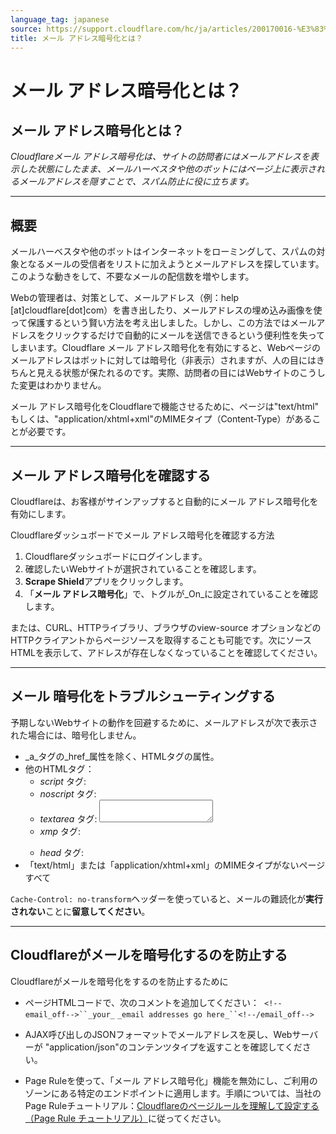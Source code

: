 ```yaml
---
language_tag: japanese
source: https://support.cloudflare.com/hc/ja/articles/200170016-%E3%83%A1%E3%83%BC%E3%83%AB-%E3%82%A2%E3%83%89%E3%83%AC%E3%82%B9%E6%9A%97%E5%8F%B7%E5%8C%96%E3%81%A8%E3%81%AF-
title: メール アドレス暗号化とは？
---
```


# メール アドレス暗号化とは？

## メール アドレス暗号化とは？

_Cloudflareメール アドレス暗号化は、サイトの訪問者にはメールアドレスを表示した状態にしたまま、メールハーベスタや他のボットにはページ上に表示されるメールアドレスを隠すことで、スパム防止に役に立ちます。_

___

## 概要

メールハーベスタや他のボットはインターネットをローミングして、スパムの対象となるメールの受信者をリストに加えようとメールアドレスを探しています。このような動きをして、不要なメールの配信数を増やします。

Webの管理者は、対策として、メールアドレス（例：help \[at\]cloudflare\[dot\]com）を書き出したり、メールアドレスの埋め込み画像を使って保護するという賢い方法を考え出しました。しかし、この方法ではメールアドレスをクリックするだけで自動的にメールを送信できるという便利性を失ってしまいます。Cloudflare メール アドレス暗号化を有効にすると、Webページのメールアドレスはボットに対しては暗号化（非表示）されますが、人の目にはきちんと見える状態が保たれるのです。実際、訪問者の目にはWebサイトのこうした変更はわかりません。

メール アドレス暗号化をCloudflareで機能させるために、ページは"text/html" もしくは、"application/xhtml+xml"のMIMEタイプ（Content-Type）があることが必要です。

___

## メール アドレス暗号化を確認する

Cloudflareは、お客様がサインアップすると自動的にメール アドレス暗号化を有効にします。

Cloudflareダッシュボードでメール アドレス暗号化を確認する方法

1.  Cloudflareダッシュボードにログインします。
2.  確認したいWebサイトが選択されていることを確認します。
3.  **Scrape Shield**アプリをクリックします。
4.  「**メール アドレス暗号化**」で、トグルが_On_に設定されていることを確認します。

または、CURL、HTTPライブラリ、ブラウザのview-source オプションなどのHTTPクライアントからページソースを取得することも可能です。次にソースHTMLを表示して、アドレスが存在しなくなっていることを確認してください。

___

## メール 暗号化をトラブルシューティングする

予期しないWebサイトの動作を回避するために、メールアドレスが次で表示された場合には、暗号化しません。

-   _a_タグの_href_属性を除く、HTMLタグの属性。
-   他のHTMLタグ：
    -   _script_ タグ: <script></script>
    -   _noscript_ タグ: <noscript></noscript>
    -   _textarea_ タグ: <textarea></textarea>
    -   _xmp_ タグ: <xmp></xmp>
    -   _head_ タグ: <head></head>
-   「text/html」または「application/xhtml+xml」のMIMEタイプがないページすべて

`Cache-Control: no-transform`ヘッダーを使っていると、メールの難読化が**実行されない**ことに**留意してください**。

___

## Cloudflareがメールを暗号化するのを防止する

Cloudflareがメールを暗号化をするのを防止するために

-   ページHTMLコードで、次のコメントを追加してください：  `<!--email_off-->``_your_` `_email addresses go here_``<!--/email_off-->`

-   AJAX呼び出しのJSONフォーマットでメールアドレスを戻し、Webサーバーが "application/json"のコンテンツタイプを返すことを確認してください。

-   Page Ruleを使って、「メール アドレス暗号化」機能を無効にし、ご利用のゾーンにある特定のエンドポイントに適用します。手順については、当社のPage Ruleチュートリアル：[Cloudflareのページルールを理解して設定する（Page Rule チュートリアル）](https://support.cloudflare.com/hc/ja/articles/218411427-Understanding-and-Configuring-Cloudflare-Page-Rules-Page-Rules-Tutorial-#h_18YTlvNlZET4Poljeih3TJ)に従ってください。
